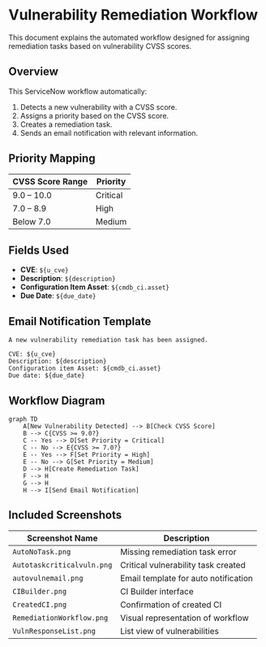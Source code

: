
# Vulnerability Remediation Workflow

This document explains the automated workflow designed for assigning remediation tasks based on vulnerability CVSS scores.

## Overview

This ServiceNow workflow automatically:

1. Detects a new vulnerability with a CVSS score.
2. Assigns a priority based on the CVSS score.
3. Creates a remediation task.
4. Sends an email notification with relevant information.

## Priority Mapping

| CVSS Score Range | Priority  |
|------------------|-----------|
| 9.0 – 10.0       | Critical  |
| 7.0 – 8.9        | High      |
| Below 7.0        | Medium    |

## Fields Used

- **CVE**: `${u_cve}`
- **Description**: `${description}`
- **Configuration Item Asset**: `${cmdb_ci.asset}`
- **Due Date**: `${due_date}`

## Email Notification Template

```
A new vulnerability remediation task has been assigned.

CVE: ${u_cve}
Description: ${description}
Configuration item Asset: ${cmdb_ci.asset}
Due date: ${due_date}
```

## Workflow Diagram

```mermaid
graph TD
    A[New Vulnerability Detected] --> B[Check CVSS Score]
    B --> C{CVSS >= 9.0?}
    C -- Yes --> D[Set Priority = Critical]
    C -- No --> E{CVSS >= 7.0?}
    E -- Yes --> F[Set Priority = High]
    E -- No --> G[Set Priority = Medium]
    D --> H[Create Remediation Task]
    F --> H
    G --> H
    H --> I[Send Email Notification]
```

## Included Screenshots

| Screenshot Name              | Description                        |
|-----------------------------|------------------------------------|
| `AutoNoTask.png`            | Missing remediation task error     |
| `Autotaskcriticalvuln.png`  | Critical vulnerability task created|
| `autovulnemail.png`         | Email template for auto notification|
| `CIBuilder.png`             | CI Builder interface               |
| `CreatedCI.png`             | Confirmation of created CI         |
| `RemediationWorkflow.png`   | Visual representation of workflow  |
| `VulnResponseList.png`      | List view of vulnerabilities       |
